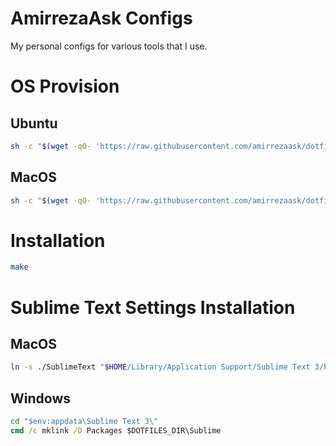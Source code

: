 # AmirrezaAsk Configs
My personal configs for various tools that I use.

# OS Provision
## Ubuntu
```bash
sh -c "$(wget -qO- 'https://raw.githubusercontent.com/amirrezaask/dotfiles/master/provision-ubuntu.sh')"
```

## MacOS
```bash
sh -c "$(wget -qO- 'https://raw.githubusercontent.com/amirrezaask/dotfiles/master/provision-macos.sh')"
```


# Installation
```bash
make
```

# Sublime Text Settings Installation
## MacOS
```bash
ln -s ./SublimeText "$HOME/Library/Application Support/Sublime Text 3/Packages"
```
## Windows
```cmd
cd "$env:appdata\Sublime Text 3\"
cmd /c mklink /D Packages $DOTFILES_DIR\Sublime
```
